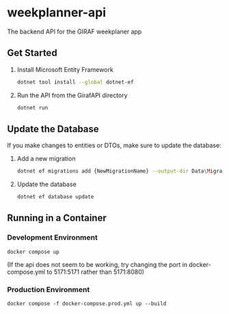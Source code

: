 # weekplanner-api
 The backend API for the GIRAF weekplaner app

## Get Started
1. Install Microsoft Entity Framework
    ```bash
    dotnet tool install --global dotnet-ef
    ```
2. Run the API from the GirafAPI directory
    ```bash
    dotnet run
    ```

## Update the Database
If you make changes to entities or DTOs, make sure to update the database:

1. Add a new migration
   ```bash
   dotnet ef migrations add {NewMigrationName} --output-dir Data\Migrations
   ```
2. Update the database
   ```bash
   dotnet ef database update
   ```
   
## Running in a Container

### Development Environment
```
docker compose up
```
(If the api does not seem to be working, try changing the port in docker-compose.yml to 5171:5171 rather than 5171:8080)

### Production Environment
```
docker compose -f docker-compose.prod.yml up --build
```
